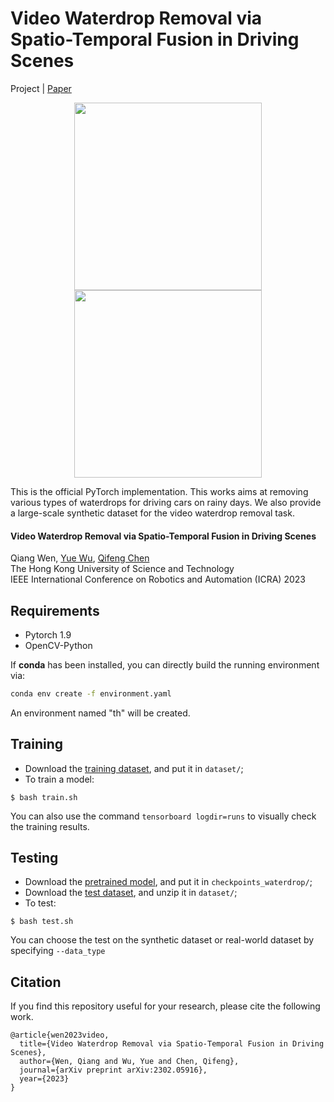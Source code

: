 # Video Waterdrop Removal via Spatio-Temporal Fusion in Driving Scenes
Project | [Paper](https://arxiv.org/abs/2302.05916)
<p align='center'>
<img src='visualization/8.gif' width=300>
<img src='visualization/5.gif' width=300>
</p>


This is the official PyTorch implementation. This works aims at removing various types of waterdrops for driving cars on rainy days. We also provide a large-scale synthetic dataset for the video waterdrop removal task.

#### Video Waterdrop Removal via Spatio-Temporal Fusion in Driving Scenes
Qiang Wen, [Yue Wu](https://yuewuhkust.github.io/), [Qifeng Chen](https://cqf.io/) <br />
The Hong Kong University of Science and Technology <br />
IEEE International Conference on Robotics and Automation (ICRA) 2023

## Requirements
- Pytorch 1.9
- OpenCV-Python

If **conda** has been installed, you can directly build the running environment via:
```bash
conda env create -f environment.yaml
```
An environment named "th" will be created.

## Training
- Download the [training dataset](), and put it in ```dataset/```;
- To train a model:
```
$ bash train.sh
```
You can also use the command ```tensorboard logdir=runs``` to visually check the training results.
## Testing
- Download the [pretrained model](https://drive.google.com/drive/folders/1c3JYdv64U-OmOyksNK6n51sNwBgy-iQC?usp=sharing), and put it in ```checkpoints_waterdrop/```;
- Download the [test dataset](https://hkustconnect-my.sharepoint.com/:u:/g/personal/qwenab_connect_ust_hk/ESVlboaVRvtLk1xth__yb6QBfkTDCb0-9nqqfLcqjXcAqQ?e=jJumTy), and unzip it in ```dataset/```;
- To test:
```
$ bash test.sh
```
You can choose the test on the synthetic dataset or real-world dataset by specifying ```--data_type```

## Citation
If you find this repository useful for your research, please cite the following work.
```
@article{wen2023video,
  title={Video Waterdrop Removal via Spatio-Temporal Fusion in Driving Scenes},
  author={Wen, Qiang and Wu, Yue and Chen, Qifeng},
  journal={arXiv preprint arXiv:2302.05916},
  year={2023}
}
```
